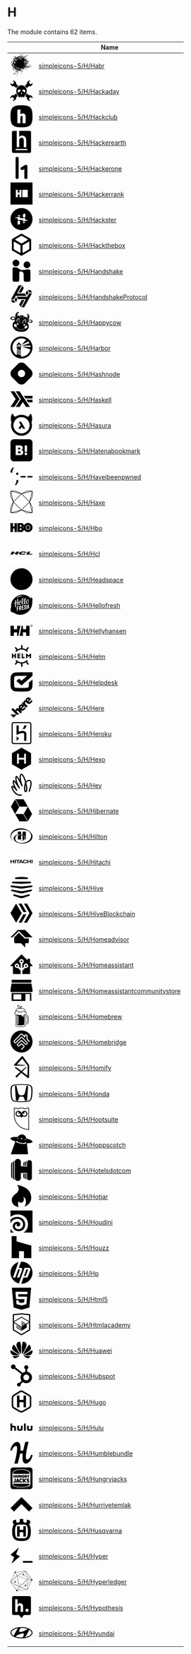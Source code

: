 # H

The module contains 62 items.



| |Name|
|:---:|---|
| ![illustration of simpleicons-5/H/Habr](../../simpleicons-5/H/Habr.png) | [simpleicons-5/H/Habr](../../simpleicons-5/H/Habr.md) |
| ![illustration of simpleicons-5/H/Hackaday](../../simpleicons-5/H/Hackaday.png) | [simpleicons-5/H/Hackaday](../../simpleicons-5/H/Hackaday.md) |
| ![illustration of simpleicons-5/H/Hackclub](../../simpleicons-5/H/Hackclub.png) | [simpleicons-5/H/Hackclub](../../simpleicons-5/H/Hackclub.md) |
| ![illustration of simpleicons-5/H/Hackerearth](../../simpleicons-5/H/Hackerearth.png) | [simpleicons-5/H/Hackerearth](../../simpleicons-5/H/Hackerearth.md) |
| ![illustration of simpleicons-5/H/Hackerone](../../simpleicons-5/H/Hackerone.png) | [simpleicons-5/H/Hackerone](../../simpleicons-5/H/Hackerone.md) |
| ![illustration of simpleicons-5/H/Hackerrank](../../simpleicons-5/H/Hackerrank.png) | [simpleicons-5/H/Hackerrank](../../simpleicons-5/H/Hackerrank.md) |
| ![illustration of simpleicons-5/H/Hackster](../../simpleicons-5/H/Hackster.png) | [simpleicons-5/H/Hackster](../../simpleicons-5/H/Hackster.md) |
| ![illustration of simpleicons-5/H/Hackthebox](../../simpleicons-5/H/Hackthebox.png) | [simpleicons-5/H/Hackthebox](../../simpleicons-5/H/Hackthebox.md) |
| ![illustration of simpleicons-5/H/Handshake](../../simpleicons-5/H/Handshake.png) | [simpleicons-5/H/Handshake](../../simpleicons-5/H/Handshake.md) |
| ![illustration of simpleicons-5/H/HandshakeProtocol](../../simpleicons-5/H/HandshakeProtocol.png) | [simpleicons-5/H/HandshakeProtocol](../../simpleicons-5/H/HandshakeProtocol.md) |
| ![illustration of simpleicons-5/H/Happycow](../../simpleicons-5/H/Happycow.png) | [simpleicons-5/H/Happycow](../../simpleicons-5/H/Happycow.md) |
| ![illustration of simpleicons-5/H/Harbor](../../simpleicons-5/H/Harbor.png) | [simpleicons-5/H/Harbor](../../simpleicons-5/H/Harbor.md) |
| ![illustration of simpleicons-5/H/Hashnode](../../simpleicons-5/H/Hashnode.png) | [simpleicons-5/H/Hashnode](../../simpleicons-5/H/Hashnode.md) |
| ![illustration of simpleicons-5/H/Haskell](../../simpleicons-5/H/Haskell.png) | [simpleicons-5/H/Haskell](../../simpleicons-5/H/Haskell.md) |
| ![illustration of simpleicons-5/H/Hasura](../../simpleicons-5/H/Hasura.png) | [simpleicons-5/H/Hasura](../../simpleicons-5/H/Hasura.md) |
| ![illustration of simpleicons-5/H/Hatenabookmark](../../simpleicons-5/H/Hatenabookmark.png) | [simpleicons-5/H/Hatenabookmark](../../simpleicons-5/H/Hatenabookmark.md) |
| ![illustration of simpleicons-5/H/Haveibeenpwned](../../simpleicons-5/H/Haveibeenpwned.png) | [simpleicons-5/H/Haveibeenpwned](../../simpleicons-5/H/Haveibeenpwned.md) |
| ![illustration of simpleicons-5/H/Haxe](../../simpleicons-5/H/Haxe.png) | [simpleicons-5/H/Haxe](../../simpleicons-5/H/Haxe.md) |
| ![illustration of simpleicons-5/H/Hbo](../../simpleicons-5/H/Hbo.png) | [simpleicons-5/H/Hbo](../../simpleicons-5/H/Hbo.md) |
| ![illustration of simpleicons-5/H/Hcl](../../simpleicons-5/H/Hcl.png) | [simpleicons-5/H/Hcl](../../simpleicons-5/H/Hcl.md) |
| ![illustration of simpleicons-5/H/Headspace](../../simpleicons-5/H/Headspace.png) | [simpleicons-5/H/Headspace](../../simpleicons-5/H/Headspace.md) |
| ![illustration of simpleicons-5/H/Hellofresh](../../simpleicons-5/H/Hellofresh.png) | [simpleicons-5/H/Hellofresh](../../simpleicons-5/H/Hellofresh.md) |
| ![illustration of simpleicons-5/H/Hellyhansen](../../simpleicons-5/H/Hellyhansen.png) | [simpleicons-5/H/Hellyhansen](../../simpleicons-5/H/Hellyhansen.md) |
| ![illustration of simpleicons-5/H/Helm](../../simpleicons-5/H/Helm.png) | [simpleicons-5/H/Helm](../../simpleicons-5/H/Helm.md) |
| ![illustration of simpleicons-5/H/Helpdesk](../../simpleicons-5/H/Helpdesk.png) | [simpleicons-5/H/Helpdesk](../../simpleicons-5/H/Helpdesk.md) |
| ![illustration of simpleicons-5/H/Here](../../simpleicons-5/H/Here.png) | [simpleicons-5/H/Here](../../simpleicons-5/H/Here.md) |
| ![illustration of simpleicons-5/H/Heroku](../../simpleicons-5/H/Heroku.png) | [simpleicons-5/H/Heroku](../../simpleicons-5/H/Heroku.md) |
| ![illustration of simpleicons-5/H/Hexo](../../simpleicons-5/H/Hexo.png) | [simpleicons-5/H/Hexo](../../simpleicons-5/H/Hexo.md) |
| ![illustration of simpleicons-5/H/Hey](../../simpleicons-5/H/Hey.png) | [simpleicons-5/H/Hey](../../simpleicons-5/H/Hey.md) |
| ![illustration of simpleicons-5/H/Hibernate](../../simpleicons-5/H/Hibernate.png) | [simpleicons-5/H/Hibernate](../../simpleicons-5/H/Hibernate.md) |
| ![illustration of simpleicons-5/H/Hilton](../../simpleicons-5/H/Hilton.png) | [simpleicons-5/H/Hilton](../../simpleicons-5/H/Hilton.md) |
| ![illustration of simpleicons-5/H/Hitachi](../../simpleicons-5/H/Hitachi.png) | [simpleicons-5/H/Hitachi](../../simpleicons-5/H/Hitachi.md) |
| ![illustration of simpleicons-5/H/Hive](../../simpleicons-5/H/Hive.png) | [simpleicons-5/H/Hive](../../simpleicons-5/H/Hive.md) |
| ![illustration of simpleicons-5/H/HiveBlockchain](../../simpleicons-5/H/HiveBlockchain.png) | [simpleicons-5/H/HiveBlockchain](../../simpleicons-5/H/HiveBlockchain.md) |
| ![illustration of simpleicons-5/H/Homeadvisor](../../simpleicons-5/H/Homeadvisor.png) | [simpleicons-5/H/Homeadvisor](../../simpleicons-5/H/Homeadvisor.md) |
| ![illustration of simpleicons-5/H/Homeassistant](../../simpleicons-5/H/Homeassistant.png) | [simpleicons-5/H/Homeassistant](../../simpleicons-5/H/Homeassistant.md) |
| ![illustration of simpleicons-5/H/Homeassistantcommunitystore](../../simpleicons-5/H/Homeassistantcommunitystore.png) | [simpleicons-5/H/Homeassistantcommunitystore](../../simpleicons-5/H/Homeassistantcommunitystore.md) |
| ![illustration of simpleicons-5/H/Homebrew](../../simpleicons-5/H/Homebrew.png) | [simpleicons-5/H/Homebrew](../../simpleicons-5/H/Homebrew.md) |
| ![illustration of simpleicons-5/H/Homebridge](../../simpleicons-5/H/Homebridge.png) | [simpleicons-5/H/Homebridge](../../simpleicons-5/H/Homebridge.md) |
| ![illustration of simpleicons-5/H/Homify](../../simpleicons-5/H/Homify.png) | [simpleicons-5/H/Homify](../../simpleicons-5/H/Homify.md) |
| ![illustration of simpleicons-5/H/Honda](../../simpleicons-5/H/Honda.png) | [simpleicons-5/H/Honda](../../simpleicons-5/H/Honda.md) |
| ![illustration of simpleicons-5/H/Hootsuite](../../simpleicons-5/H/Hootsuite.png) | [simpleicons-5/H/Hootsuite](../../simpleicons-5/H/Hootsuite.md) |
| ![illustration of simpleicons-5/H/Hoppscotch](../../simpleicons-5/H/Hoppscotch.png) | [simpleicons-5/H/Hoppscotch](../../simpleicons-5/H/Hoppscotch.md) |
| ![illustration of simpleicons-5/H/Hotelsdotcom](../../simpleicons-5/H/Hotelsdotcom.png) | [simpleicons-5/H/Hotelsdotcom](../../simpleicons-5/H/Hotelsdotcom.md) |
| ![illustration of simpleicons-5/H/Hotjar](../../simpleicons-5/H/Hotjar.png) | [simpleicons-5/H/Hotjar](../../simpleicons-5/H/Hotjar.md) |
| ![illustration of simpleicons-5/H/Houdini](../../simpleicons-5/H/Houdini.png) | [simpleicons-5/H/Houdini](../../simpleicons-5/H/Houdini.md) |
| ![illustration of simpleicons-5/H/Houzz](../../simpleicons-5/H/Houzz.png) | [simpleicons-5/H/Houzz](../../simpleicons-5/H/Houzz.md) |
| ![illustration of simpleicons-5/H/Hp](../../simpleicons-5/H/Hp.png) | [simpleicons-5/H/Hp](../../simpleicons-5/H/Hp.md) |
| ![illustration of simpleicons-5/H/Html5](../../simpleicons-5/H/Html5.png) | [simpleicons-5/H/Html5](../../simpleicons-5/H/Html5.md) |
| ![illustration of simpleicons-5/H/Htmlacademy](../../simpleicons-5/H/Htmlacademy.png) | [simpleicons-5/H/Htmlacademy](../../simpleicons-5/H/Htmlacademy.md) |
| ![illustration of simpleicons-5/H/Huawei](../../simpleicons-5/H/Huawei.png) | [simpleicons-5/H/Huawei](../../simpleicons-5/H/Huawei.md) |
| ![illustration of simpleicons-5/H/Hubspot](../../simpleicons-5/H/Hubspot.png) | [simpleicons-5/H/Hubspot](../../simpleicons-5/H/Hubspot.md) |
| ![illustration of simpleicons-5/H/Hugo](../../simpleicons-5/H/Hugo.png) | [simpleicons-5/H/Hugo](../../simpleicons-5/H/Hugo.md) |
| ![illustration of simpleicons-5/H/Hulu](../../simpleicons-5/H/Hulu.png) | [simpleicons-5/H/Hulu](../../simpleicons-5/H/Hulu.md) |
| ![illustration of simpleicons-5/H/Humblebundle](../../simpleicons-5/H/Humblebundle.png) | [simpleicons-5/H/Humblebundle](../../simpleicons-5/H/Humblebundle.md) |
| ![illustration of simpleicons-5/H/Hungryjacks](../../simpleicons-5/H/Hungryjacks.png) | [simpleicons-5/H/Hungryjacks](../../simpleicons-5/H/Hungryjacks.md) |
| ![illustration of simpleicons-5/H/Hurriyetemlak](../../simpleicons-5/H/Hurriyetemlak.png) | [simpleicons-5/H/Hurriyetemlak](../../simpleicons-5/H/Hurriyetemlak.md) |
| ![illustration of simpleicons-5/H/Husqvarna](../../simpleicons-5/H/Husqvarna.png) | [simpleicons-5/H/Husqvarna](../../simpleicons-5/H/Husqvarna.md) |
| ![illustration of simpleicons-5/H/Hyper](../../simpleicons-5/H/Hyper.png) | [simpleicons-5/H/Hyper](../../simpleicons-5/H/Hyper.md) |
| ![illustration of simpleicons-5/H/Hyperledger](../../simpleicons-5/H/Hyperledger.png) | [simpleicons-5/H/Hyperledger](../../simpleicons-5/H/Hyperledger.md) |
| ![illustration of simpleicons-5/H/Hypothesis](../../simpleicons-5/H/Hypothesis.png) | [simpleicons-5/H/Hypothesis](../../simpleicons-5/H/Hypothesis.md) |
| ![illustration of simpleicons-5/H/Hyundai](../../simpleicons-5/H/Hyundai.png) | [simpleicons-5/H/Hyundai](../../simpleicons-5/H/Hyundai.md) |



